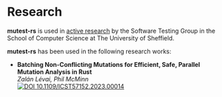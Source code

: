 # Research

**mutest-rs** is used in [active research](https://github.com/rust-mutation-testing) by the Software Testing Group in the School of Computer Science at The University of Sheffield.

**mutest-rs** has been used in the following research works:

* **Batching Non-Conflicting Mutations for Efficient, Safe, Parallel Mutation Analysis in Rust**<br>
  *Zalán Lévai, Phil McMinn*<br>
  [![DOI 10.1109/ICST57152.2023.00014](https://img.shields.io/badge/10.1109%2FICST57152.2023.00014-black?logo=DOI)](https://doi.org/10.1109/ICST57152.2023.00014)
